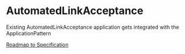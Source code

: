 # AutomatedLinkAcceptance
Existing AutomatedLinkAcceptance application gets integrated with the ApplicationPattern

[Roadmap to Specification](../../issues/1)
